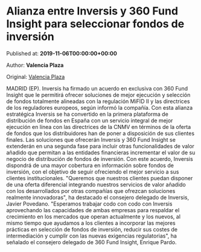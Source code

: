 
# Alianza entre Inversis y 360 Fund Insight para seleccionar fondos de inversión

Published at: **2019-11-06T00:00:00+00:00**

Author: **Valencia Plaza**

Original: [Valencia Plaza](https://valenciaplaza.com/alianza-entre-inversis-y-360-fund-insight-para-seleccionar-fondos-de-inversion)

MADRID (EP). Inversis ha firmado un acuerdo en exclusiva con 360 Fund Insight que le permitirá ofrecer soluciones de mejor ejecución y selección de fondos totalmente alineadas con la regulación MiFID II y las directrices de los reguladores europeos, según informó la compañía. Con esta alianza estratégica Inversis se ha convertido en la primera plataforma de distribución de fondos en España con un servicio integral de mejor ejecución en línea con las directrices de la CNMV en términos de la oferta de fondos que los distribuidores han de poner a disposición de sus clientes finales.
Las soluciones que ofrecerán Inversis y 360 Fund Insight se extenderán en una segunda fase para incluir otras funcionalidades de valor añadido que permitan a las entidades financieras incrementar el valor de su negocio de distribución de fondos de inversión.
Con este acuerdo, Inversis dispondrá de una mayor cobertura en información sobre fondos de inversión, con el objetivo de seguir ofreciendo el mejor servicio a sus clientes institucionales. "Queremos que nuestros clientes puedan disponer de una oferta diferencial integrando nuestros servicios de valor añadido con los desarrollados por otras compañías que ofrezcan soluciones realmente innovadoras", ha destacado el consejero delegado de Inversis, Javier Povedano.
"Esperamos trabajar codo con codo con Inversis aprovechando las capacidades de ambas empresas para respaldar el crecimiento en los mercados que operan actualmente y los nuevos, al mismo tiempo que ayudamos a los clientes a incorporar las mejores prácticas en selección de fondos de inversión, reducir sus costes de intermediación y cumplir con las nuevas exigencias regulatorias", ha señalado el consejero delegado de 360 Fund Insight, Enrique Pardo.
